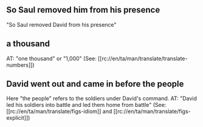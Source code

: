## So Saul removed him from his presence ##

"So Saul removed David from his presence"

## a thousand ##

AT: "one thousand" or "1,000" (See: [[rc://en/ta/man/translate/translate-numbers]])

## David went out and came in before the people ##

Here "the people" refers to the soldiers under David's command. AT: "David led his soldiers into battle and led them home from battle" (See: [[rc://en/ta/man/translate/figs-idiom]] and [[rc://en/ta/man/translate/figs-explicit]])